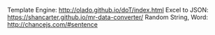 
Template Engine: http://olado.github.io/doT/index.html
Excel to JSON: https://shancarter.github.io/mr-data-converter/
Random String, Word: http://chancejs.com/#sentence